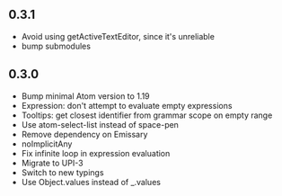 ## 0.3.1
* Avoid using getActiveTextEditor, since it's unreliable
* bump submodules

## 0.3.0
* Bump minimal Atom version to 1.19
* Expression: don't attempt to evaluate empty expressions
* Tooltips: get closest identifier from grammar scope on empty range
* Use atom-select-list instead of space-pen
* Remove dependency on Emissary
* noImplicitAny
* Fix infinite loop in expression evaluation
* Migrate to UPI-3
* Switch to new typings
* Use Object.values instead of \_.values
